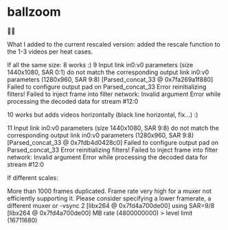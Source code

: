 # ballzoom
🕺💃

What I added to the current rescaled version: added the rescale function to the 1-3 videos per heat cases.


If all the same size:
8
works :)
9
Input link in0:v0 parameters (size 1440x1080, SAR 0:1) do not match the corresponding output link in0:v0 parameters (1280x960, SAR 9:8)
[Parsed_concat_33 @ 0x7fa269a1f880] Failed to configure output pad on Parsed_concat_33
Error reinitializing filters!
Failed to inject frame into filter network: Invalid argument
Error while processing the decoded data for stream #12:0

10
works but adds videos horizontally (black line horizontal, fix...)
:)

11
 Input link in0:v0 parameters (size 1440x1080, SAR 9:8) do not match the corresponding output link in0:v0 parameters (1280x960, SAR 9:8)
[Parsed_concat_33 @ 0x7fdb4d0428c0] Failed to configure output pad on Parsed_concat_33
Error reinitializing filters!
Failed to inject frame into filter network: Invalid argument
Error while processing the decoded data for stream #12:0




If different scales:

More than 1000 frames duplicated.
 Frame rate very high for a muxer not efficiently supporting it.
Please consider specifying a lower framerate, a different muxer or -vsync 2
[libx264 @ 0x7fd4a700de00] using SAR=9/8
[libx264 @ 0x7fd4a700de00] MB rate (4800000000) > level limit (16711680)

